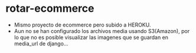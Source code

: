 # rotar-ecommerce

* Mismo proyecto de ecommerce pero subido a HEROKU.
* Aun no se han configurado los archivos media usando S3(Amazon), por lo que no es posible visualizar las imagenes que se guardan en media_url de django...


[Heroku ecom]: (https://morning-savannah-31438.herokuapp.com/)
